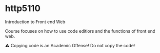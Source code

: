 # http5110
Introduction to Front end Web

Course focuses on how to use code editiors and the functions of front end web. 

:warning: Copying code is an Academic Offense! Do not copy the code!
